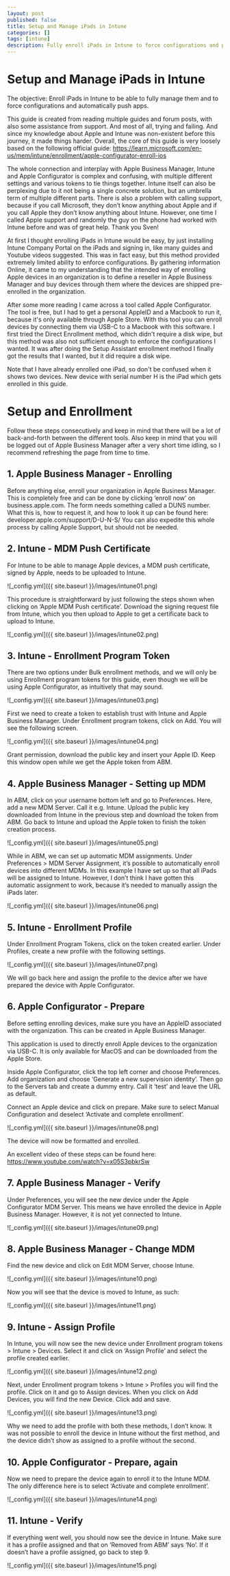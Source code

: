 ```yaml
---
layout: post
published: false
title: Setup and Manage iPads in Intune
categories: []
tags: [intune]
description: Fully enroll iPads in Intune to force configurations and push appls 
---
```


# Setup and Manage iPads in Intune

The objective: Enroll iPads in Intune to be able to fully manage them and to force configurations and automatically push apps. 

This guide is created from reading multiple guides and forum posts, with also some assistance from support. And most of all, trying and failing. And since my knowledge about Apple and Intune was non-existent before this journey, it made things harder. Overall, the core of this guide is very loosely based on the following official guide: https://learn.microsoft.com/en-us/mem/intune/enrollment/apple-configurator-enroll-ios

The whole connection and interplay with Apple Business Manager, Intune and Apple Configurator is complex and confusing, with multiple different settings and various tokens to tie things together. Intune itself can also be perplexing due to it not being a single concrete solution, but an umbrella term of multiple different parts. There is also a problem with calling support, because if you call Microsoft, they don’t know anything about Apple and if you call Apple they don’t know anything about Intune. However, one time I called Apple support and randomly the guy on the phone had worked with Intune before and was of great help. Thank you Sven!

At first I thought enrolling iPads in Intune would be easy, by just installing Intune Company Portal on the iPads and signing in, like many guides and Youtube videos suggested. This was in fact easy, but this method provided extremely limited ability to enforce configurations. By gathering information Online, it came to my understanding that the intended way of enrolling Apple devices in an organization is to define a reseller in Apple Business Manager and buy devices through them where the devices are shipped pre-enrolled in the organization. 

After some more reading I came across a tool called Apple Configurator. The tool is free, but I had to get a personal AppleID and a Macbook to run it, because it's only available through Apple Store. With this tool you can enroll devices by connecting them via USB-C to a Macbook with this software. I first tried the Direct Enrollment method, which didn't require a disk wipe, but this method was also not sufficient enough to enforce the configurations I wanted. It was after doing the Setup Assistant enrollment method I finally got the results that I wanted, but it did require a disk wipe.

Note that I have already enrolled one iPad, so don't be confused when it shows two devices. New device with serial number H is the iPad which gets enrolled in this guide.

# Setup and Enrollment
Follow these steps consecutively and keep in mind that there will be a lot of back-and-forth between the different tools. Also keep in mind that you will be logged out of Apple Business Manager after a very short time idling, so I recommend refreshing the page from time to time.

## 1. Apple Business Manager - Enrolling
Before anything else, enroll your organization in Apple Business Manager. This is completely free and can be done by clicking ‘enroll now’ on business.apple.com. The form needs something called a DUNS number. What this is, how to request it, and how to look it up can be found here: developer.apple.com/support/D-U-N-S/ 
You can also expedite this whole process by calling Apple Support, but should not be needed.

## 2. Intune - MDM Push Certificate
For Intune to be able to manage Apple devices, a MDM push certificate, signed by Apple, needs to be uploaded to Intune. 

![_config.yml]({{ site.baseurl }}/images/intune01.png)

This procedure is straightforward by just following the steps shown when clicking on ‘Apple MDM Push certificate’. Download the signing request file from Intune, which you then upload to Apple to get a certificate back to upload to Intune.

![_config.yml]({{ site.baseurl }}/images/intune02.png)

## 3. Intune - Enrollment Program Token
There are two options under Bulk enrollment methods, and we will only be using Enrollment program tokens for this guide, even though we will be using Apple Configurator, as intuitively that may sound.

![_config.yml]({{ site.baseurl }}/images/intune03.png)

First we need to create a token to establish trust with Intune and Apple Business Manager. Under Enrollment program tokens, click on Add. You will see the following screen.

![_config.yml]({{ site.baseurl }}/images/intune04.png)

Grant permission, download the public key and insert your Apple ID. Keep this window open while we get the Apple token from ABM. 

## 4. Apple Business Manager - Setting up MDM
In ABM, click on your username bottom left and go to Preferences. Here, add a new MDM Server. Call it e.g. Intune. Upload the public key downloaded from Intune in the previous step and download the token from ABM. Go back to Intune and upload the Apple token to finish the token creation process.

![_config.yml]({{ site.baseurl }}/images/intune05.png)

While in ABM, we can set up automatic MDM assignments. Under Preferences > MDM Server Assignment, it’s possible to automatically enroll devices into different MDMs. In this example I have set up so that all iPads will be assigned to Intune. However, I don’t think I have gotten this automatic assignment to work, because it’s needed to manually assign the iPads later.

![_config.yml]({{ site.baseurl }}/images/intune06.png)

## 5. Intune - Enrollment Profile
Under Enrollment Program Tokens, click on the token created earlier. Under Profiles, create a new profile with the following settings.

![_config.yml]({{ site.baseurl }}/images/intune07.png)

We will go back here and assign the profile to the device after we have prepared the device with Apple Configurator.

## 6. Apple Configurator - Prepare
Before setting enrolling devices, make sure you have an AppleID associated with the organization. This can be created in Apple Business Manager.

This application is used to directly enroll Apple devices to the organization via USB-C. It is only available for MacOS and can be downloaded from the Apple Store.

Inside Apple Configurator, click the top left corner and choose Preferences. Add organization and choose ‘Generate a new supervision identity’. Then go to the Servers tab and create a dummy entry. Call it ‘test’ and leave the URL as default.

Connect an Apple device and click on prepare. Make sure to select Manual Configuration and deselect ‘Activate and complete enrollment’.

![_config.yml]({{ site.baseurl }}/images/intune08.png)

The device will now be formatted and enrolled.

An excellent video of these steps can be found here: https://www.youtube.com/watch?v=x05S3pbkrSw

## 7. Apple Business Manager - Verify
Under Preferences, you will see the new device under the Apple Configurator MDM Server. This means we have enrolled the device in Apple Business Manager. However, it is not yet connected to Intune.

![_config.yml]({{ site.baseurl }}/images/intune09.png)

## 8. Apple Business Manager - Change MDM
Find the new device and click on Edit MDM Server, choose Intune.

![_config.yml]({{ site.baseurl }}/images/intune10.png)

Now you will see that the device is moved to Intune, as such:

![_config.yml]({{ site.baseurl }}/images/intune11.png)

## 9. Intune - Assign Profile
In Intune, you will now see the new device under Enrollment program tokens > Intune > Devices. Select it and click on ‘Assign Profile’ and select the profile created earlier.

![_config.yml]({{ site.baseurl }}/images/intune12.png)

Next, under Enrollment program tokens > Intune > Profiles you will find the profile. Click on it and go to Assign devices. When you click on Add Devices, you will find the new Device. Click add and save.

![_config.yml]({{ site.baseurl }}/images/intune13.png)

Why we need to add the profile with both these methods, I don’t know. It was not possible to enroll the device in Intune without the first method, and the device didn’t show as assigned to a profile without the second.

## 10. Apple Configurator - Prepare, again
Now we need to prepare the device again to enroll it to the Intune MDM. The only difference here is to select ‘Activate and complete enrollment’.

![_config.yml]({{ site.baseurl }}/images/intune14.png)

## 11. Intune - Verify
If everything went well, you should now see the device in Intune. Make sure it has a profile assigned and that on ‘Removed from ABM’ says ‘No’. If it doesn’t have a profile assigned, go back to step 9.

![_config.yml]({{ site.baseurl }}/images/intune15.png)
